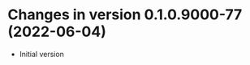 




<!-- NEWS.md was auto-generated by NEWS.Rmd. Please DO NOT edit by hand!-->

# Changes in version 0.1.0.9000-77 (2022-06-04)

-   Initial version
